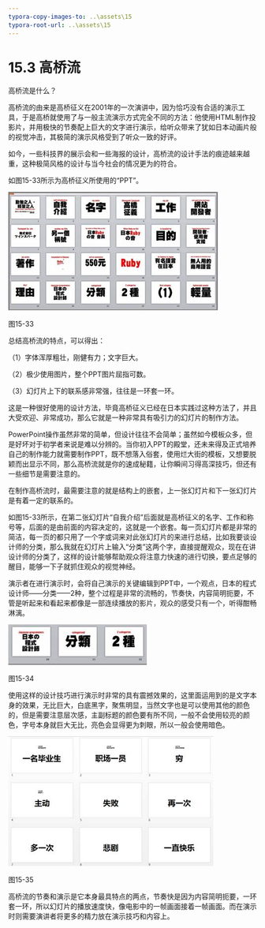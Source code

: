 ```yaml
---
typora-copy-images-to: ..\assets\15
typora-root-url: ..\assets\15
---
```


# 15.3  高桥流

高桥流是什么？

高桥流的由来是高桥征义在2001年的一次演讲中，因为恰巧没有合适的演示工具，于是高桥就使用了与一般主流演示方式完全不同的方法：他使用HTML制作投影片，并用极快的节奏配上巨大的文字进行演示，给听众带来了犹如日本动画片般的视觉冲击，其极简的演示风格受到了听众一致的好评。

如今，一些科技界的展示会和一些海报的设计，高桥流的设计手法的痕迹越来越重，这种极简风格的设计与当今社会的情况更为的符合。

如图15-33所示为高桥征义所使用的“PPT”。

![img](../../.gitbook/assets/image033%20%283%29.jpg)

图15-33

总结高桥流的特点，可以得出：

（1）字体浑厚粗壮，刚健有力；文字巨大。

（2）极少使用图片，整个PPT图片屈指可数。

（3）幻灯片上下的联系感非常强，往往是一环套一环。

这是一种很好使用的设计方法，毕竟高桥征义已经在日本实践过这种方法了，并且大受欢迎、非常成功，那么它就是一种非常具有吸引力的幻灯片的制作方法。

PowerPoint操作虽然非常的简单，但设计往往不会简单；虽然如今模板众多，但是好坏对于初学者来说是难以分辨的。当你初入PPT的殿堂，还未来得及正式培养自己的制作能力就需要制作PPT，既不想落入俗套，使用烂大街的模板，又想要脱颖而出显示不同，那么高桥流就是你的速成秘籍，让你瞬间习得高深技巧，但还有一些细节是需要注意的。

在制作高桥流时，最需要注意的就是结构上的嵌套，上一张幻灯片和下一张幻灯片是有着一定的联系的。

如图15-33所示，在第二张幻灯片“自我介绍”后面就是高桥征义的名字、工作和称号等，后面的是由前面的内容决定的，这就是一个嵌套。每一页幻灯片都是非常的简洁，每一页的都只用了一个字或词来对此张幻灯片的来进行总结，比如我要谈设计师的分类，那么我就在幻灯片上输入“分类”这两个字，直接提醒观众，现在在讲设计师的分类了，这样的设计能够帮助观众将注意力快速的进行切换，要点足够的醒目，能够一下子就抓住观众的视觉神经。

演示者在进行演示时，会将自己演示的关键编辑到PPT中，一个观点，日本的程式设计师——分类——2种，整个过程是非常的流畅的，节奏快，内容简明扼要，不管是听起来和看起来都像是一部连续播放的影片，观众的感受只有一个，听得酣畅淋漓。

![img](../../.gitbook/assets/image034%20%2825%29.jpg)

图15-34

使用这样的设计技巧进行演示时非常的具有震撼效果的，这里面运用到的是文字本身的效果，无比巨大，白底黑字，聚焦明显，当然文字也是可以使用其他的颜色的，但是需要注意层次感，主副标题的颜色要有所不同，一般不会使用较亮的颜色，字号本身就巨大无比，亮色会显得更为刺眼，所以一般会使用暗色。

![img](../../.gitbook/assets/image035%20%2817%29.jpg)

图15-35

高桥流的节奏和演示是它本身最具特点的两点，节奏快是因为内容简明扼要，一环套一环，所以幻灯片的播放速度快，像电影中的一帧画面接着一帧画面。而在演示时则需要演讲者将更多的精力放在演示技巧和内容上。

